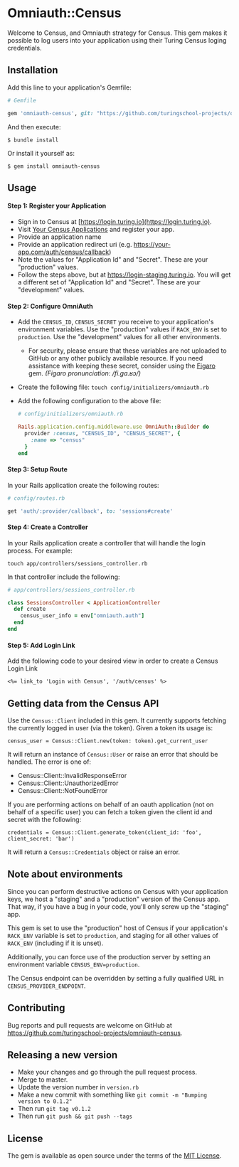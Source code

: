 # Omniauth::Census

Welcome to Census, and Omniauth strategy for Census. This gem makes it possible
to log users into your application using their Turing Census loging
credentials.

## Installation

Add this line to your application's Gemfile:

```ruby
# Gemfile

gem 'omniauth-census', git: "https://github.com/turingschool-projects/omniauth-census"
```

And then execute:

    $ bundle install

Or install it yourself as:

    $ gem install omniauth-census

## Usage

#### Step 1: Register your Application

* Sign in to Census at [https://login.turing.io](https://login.turing.io).
* Visit [Your Census Applications](https://login.turing.io/oauth/applications) and register your app.
* Provide an application name
* Provide an application redirect uri (e.g. https://your-app.com/auth/census/callback)
* Note the values for "Application Id" and "Secret". These are your "production" values.
* Follow the steps above, but at <https://login-staging.turing.io>. You will
  get a different set of "Application Id" and "Secret". These are your
  "development" values.


#### Step 2: Configure OmniAuth

*   Add the `CENSUS_ID`, `CENSUS_SECRET` you receive to your application's environment variables. Use the "production" values if `RACK_ENV` is set to `production`. Use the "development" values for all other environments.
    *   For security, please ensure that these variables are not uploaded to GitHub or any other publicly available resource. If you need assistance with keeping these secret, consider using the [Figaro](https://github.com/laserlemon/figaro) gem. _(Figaro pronunciation: /fi.ɡa.ʁɔ/)_

*   Create the following file:
    `touch config/initializers/omniauth.rb`

*   Add the following configuration to the above file:
    ```ruby
    # config/initializers/omniauth.rb

    Rails.application.config.middleware.use OmniAuth::Builder do
      provider :census, "CENSUS_ID", "CENSUS_SECRET", {
        :name => "census"
      }
    end
    ```

#### Step 3: Setup Route
In your Rails application create the following routes:
```ruby
# config/routes.rb

get 'auth/:provider/callback', to: 'sessions#create'
```
#### Step 4: Create a Controller
In your Rails application create a controller that will handle the login process. For example:

`touch app/controllers/sessions_controller.rb`

In that controller include the following:

```ruby
# app/controllers/sessions_controller.rb

class SessionsController < ApplicationController
  def create
    census_user_info = env["omniauth.auth"]
  end
end
```

#### Step 5: Add Login Link

Add the following code to your desired view in order to create a Census Login
Link

`<%= link_to 'Login with Census', '/auth/census' %>`


## Getting data from the Census API

Use the `Census::Client` included in this gem. It currently supports fetching
the currently logged in user (via the token). Given a token its usage is:

`census_user = Census::Client.new(token: token).get_current_user`

It will return an instance of `Census::User` or raise an error that
should be handled. The error is one of:
  * Census::Client::InvalidResponseError
  * Census::Client::UnauthorizedError
  * Census::Client::NotFoundError

If you are performing actions on behalf of an oauth application (not on behalf
of a specific user) you can fetch a token given the client id and secret with
the following:

```
credentials = Census::Client.generate_token(client_id: 'foo', client_secret: 'bar')
```

It will return a `Census::Credentials` object or raise an error.

## Note about environments

Since you can perform destructive actions on Census with your application keys,
we host a "staging" and a "production" version of the Census app. That way, if
you have a bug in your code, you'll only screw up the "staging" app.

This gem is set to use the "production" host of Census if your application's
`RACK_ENV` variable is set to `production`, and staging for all other values of
`RACK_ENV` (including if it is unset).

Additionally, you can force use of the production server by setting an
environment variable `CENSUS_ENV=production`.

The Census endpoint can be overridden by setting a fully qualified URL in
`CENSUS_PROVIDER_ENDPOINT`.

## Contributing

Bug reports and pull requests are welcome on GitHub at
https://github.com/turingschool-projects/omniauth-census.

## Releasing a new version

* Make your changes and go through the pull request process.
* Merge to master.
* Update the version number in `version.rb`
* Make a new commit with something like `git commit -m "Bumping version to 0.1.2"`
* Then run `git tag v0.1.2`
* Then run `git push && git push --tags`

## License

The gem is available as open source under the terms of the [MIT
License](http://opensource.org/licenses/MIT).
